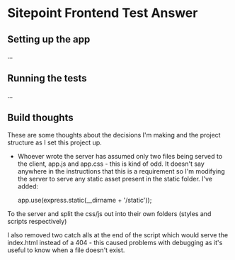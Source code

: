 # Sitepoint Frontend Test Answer

## Setting up the app

...

## Running the tests

...

## Build thoughts

These are some thoughts about the decisions I'm making and the project structure as I set this project up.

* Whoever wrote the server has assumed only two files being served to the client, app.js and app.css - this is kind of odd. It doesn't say anywhere in the instructions that this is a requirement so I'm modifying the server to serve any static asset present in the static folder. I've added:

    app.use(express.static(__dirname + '/static'));

To the server and split the css/js out into their own folders (styles and scripts respectively)

I also removed two catch alls at the end of the script which would serve the index.html instead of a 404 - this caused problems with debugging as it's useful to know when a file doesn't exist.
